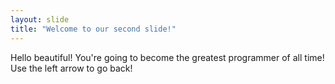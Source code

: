 ```yaml
---
layout: slide
title: "Welcome to our second slide!"
---
```

Hello beautiful! You're going to become the greatest programmer of all time!
Use the left arrow to go back!

